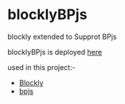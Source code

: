 # blocklyBPjs
blockly extended to Supprot BPjs

 blocklyBPjs is deployed [here](https://maxget7.000webhostapp.com/)

used in this project:- 
 * [Blockly](https://developers.google.com/blockly/)
 * [bpjs](http://bpjs.readthedocs.io/en/latest/)

